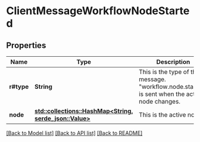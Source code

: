# ClientMessageWorkflowNodeStarted

## Properties

Name | Type | Description | Notes
------------ | ------------- | ------------- | -------------
**r#type** | **String** | This is the type of the message. \"workflow.node.started\" is sent when the active node changes. | 
**node** | [**std::collections::HashMap<String, serde_json::Value>**](serde_json::Value.md) | This is the active node. | 

[[Back to Model list]](../README.md#documentation-for-models) [[Back to API list]](../README.md#documentation-for-api-endpoints) [[Back to README]](../README.md)


